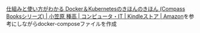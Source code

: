 [仕組みと使い方がわかる Docker＆Kubernetesのきほんのきほん \(Compass Booksシリーズ\) \| 小笠原 種高 \| コンピュータ・IT \| Kindleストア \| Amazon](https://www.amazon.co.jp/dp/B08T961HKP/ref=dp-kindle-redirect?_encoding=UTF8&btkr=1)を参考にしながらdocker-composeファイルを作成